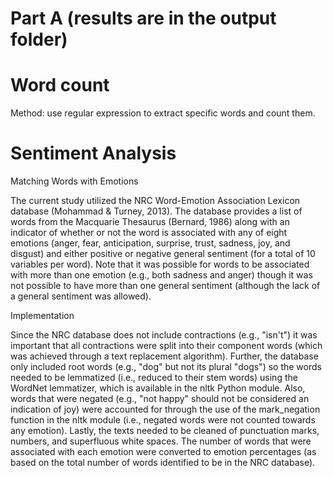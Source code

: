 # Part A (results are in the output folder)
# Word count

Method: use regular expression to extract specific words and count them.

# Sentiment Analysis

Matching Words with Emotions

The current study utilized the NRC Word-Emotion Association Lexicon database (Mohammad & Turney, 2013). The database provides a list of words from the Macquarie Thesaurus (Bernard, 1986) along with an indicator of whether or not the word is associated with any of eight emotions (anger, fear, anticipation, surprise, trust, sadness, joy, and disgust) and either positive or negative general sentiment (for a total of 10 variables per word). Note that it was possible for words to be associated with more than one emotion (e.g., both sadness and anger) though it was not possible to have more than one general sentiment (although the lack of a general sentiment was allowed).

Implementation

Since the NRC database does not include contractions (e.g., "isn't") it was important that all contractions were split into their component words (which was achieved through a text replacement algorithm). Further, the database only included root words (e.g., "dog" but not its plural "dogs") so the words needed to be lemmatized (i.e., reduced to their stem words) using the WordNet lemmatizer, which is available in the nltk Python module. Also, words that were negated (e.g., "not happy" should not be considered an indication of joy) were accounted for through the use of the mark_negation function in the nltk module (i.e., negated words were not counted towards any emotion). Lastly, the texts needed to be cleaned of punctuation marks, numbers, and superfluous white spaces. The number of words that were associated with each emotion were converted to emotion percentages (as based on the total number of words identified to be in the NRC database).